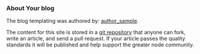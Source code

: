 ### About Your blog

The blog templating was authored by: [author_sample][].

The content for this site is stored in a [git repository][] that anyone can fork, write an article, and send a pull request. If your article passes the quality standards it will be published and help support the greater node community.

[author_sample]: http://creationix.com/
[node.js]: http://nodejs.org/
[Wheat]: http://github.com/creationix/wheat
[git repository]: http://github.com/creationix/howtonode.org

